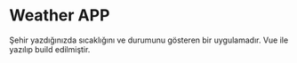 # Weather APP
Şehir yazdığınızda sıcaklığını ve durumunu gösteren bir uygulamadır.
Vue ile yazılıp build edilmiştir.
